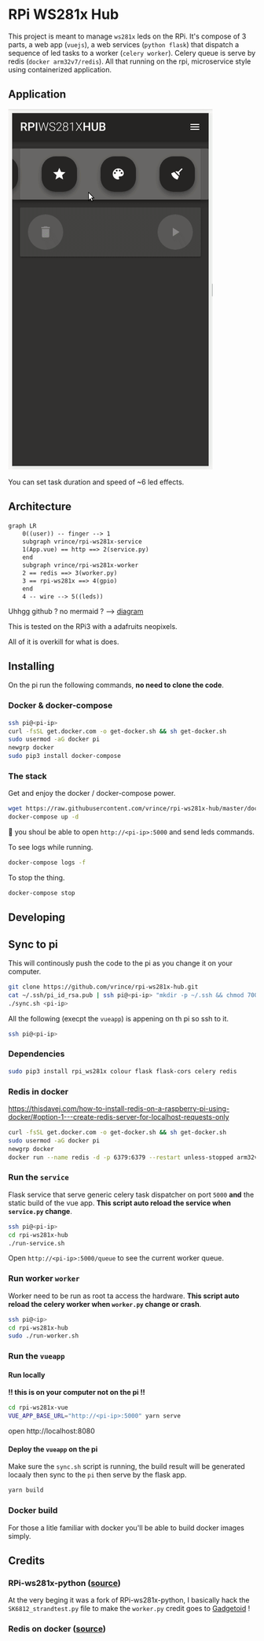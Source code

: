 # RPi WS281x Hub

This project is meant to manage `ws281x` leds on the RPi. It's compose of 3 parts, a web app (`vuejs`), a web services (`python flask`) that dispatch a sequence of led tasks to a worker (`celery worker`). Celery queue is serve by redis (`docker arm32v7/redis`). All that running on the rpi, microservice style using containerized application. 

## Application

![](media/rpi-ws281x-vue.gif)

You can set task duration and speed of ~6 led effects.

## Architecture

```mermaid
graph LR
    0((user)) -- finger --> 1
    subgraph vrince/rpi-ws281x-service
    1(App.vue) == http ==> 2(service.py)
    end
    subgraph vrince/rpi-ws281x-worker
    2 == redis ==> 3(worker.py)
    3 == rpi-ws281x ==> 4(gpio)
    end
    4 -- wire --> 5((leds))
```

Uhhgg github ? no mermaid ? --> [diagram](https://mermaidjs.github.io/mermaid-live-editor/#/view/eyJjb2RlIjoiZ3JhcGggTFJcbiAgICAwKCh1c2VyKSkgLS0gZmluZ2VyIC0tPiAxXG4gICAgc3ViZ3JhcGggdnJpbmNlL3JwaS13czI4MXgtc2VydmljZVxuICAgIDEoQXBwLnZ1ZSkgPT0gaHR0cCA9PT4gMihzZXJ2aWNlLnB5KVxuICAgIGVuZFxuICAgIHN1YmdyYXBoIHZyaW5jZS9ycGktd3MyODF4LXdvcmtlclxuICAgIDIgPT0gcmVkaXMgPT0-IDMod29ya2VyLnB5KVxuICAgIDMgPT0gcnBpLXdzMjgxeCA9PT4gNChncGlvKVxuICAgIGVuZFxuICAgIDQgLS0gd2lyZSAtLT4gNSgobGVkcykpXG4iLCJtZXJtYWlkIjp7InRoZW1lIjoiZGVmYXVsdCJ9fQ)

This is tested on the RPi3 with a adafruits neopixels.

All of it is overkill for what is does.

## Installing

On the pi run the following commands, **no need to clone the code**.

### Docker & docker-compose

```bash
ssh pi@<pi-ip>
curl -fsSL get.docker.com -o get-docker.sh && sh get-docker.sh
sudo usermod -aG docker pi
newgrp docker
sudo pip3 install docker-compose
```

### The stack

Get and enjoy the docker / docker-compose power.

```bash
wget https://raw.githubusercontent.com/vrince/rpi-ws281x-hub/master/docker-compose.yml
docker-compose up -d
```

:tada: you shoul be able to open `http://<pi-ip>:5000` and send leds commands.

To see logs while running.

```bash
docker-compose logs -f
```

To stop the thing.

```bash
docker-compose stop
```

## Developing

## Sync to pi

This will continously push the code to the pi as you change it on your computer.

```bash
git clone https://github.com/vrince/rpi-ws281x-hub.git
cat ~/.ssh/pi_id_rsa.pub | ssh pi@<pi-ip> "mkdir -p ~/.ssh && chmod 700 ~/.ssh && cat >>  ~/.ssh/authorized_keys"
./sync.sh <pi-ip>
```

All the following (execpt the `vueapp`) is appening on th pi so ssh to it.

```bash
ssh pi@<pi-ip>
```

### Dependencies

```bash
sudo pip3 install rpi_ws281x colour flask flask-cors celery redis
```

### Redis in docker

https://thisdavej.com/how-to-install-redis-on-a-raspberry-pi-using-docker/#option-1---create-redis-server-for-localhost-requests-only

```bash
curl -fsSL get.docker.com -o get-docker.sh && sh get-docker.sh
sudo usermod -aG docker pi
newgrp docker
docker run --name redis -d -p 6379:6379 --restart unless-stopped arm32v7/redis --appendonly yes --maxmemory 512mb --tcp-backlog 128
```

### Run the `service`

Flask service that serve generic celery task dispatcher on port `5000` **and** the static build of the vue app. **This script auto reload the service when `service.py` change**.

```bash
ssh pi@<pi-ip>
cd rpi-ws281x-hub
./run-service.sh
```

Open `http://<pi-ip>:5000/queue` to see the current worker queue.

### Run worker `worker`

Worker need to be run as root ta access the hardware. **This script auto reload the celery worker when `worker.py` change or crash**.

```bash
ssh pi@<ip>
cd rpi-ws281x-hub
sudo ./run-worker.sh
```

### Run the `vueapp`

#### Run locally

**!! this is on your computer not on the pi !!**

```bash
cd rpi-ws281x-vue
VUE_APP_BASE_URL="http://<pi-ip>:5000" yarn serve
```

open http://localhost:8080

#### Deploy the `vueapp` on the pi

Make sure the `sync.sh` script is running, the build result will be generated locaaly then sync to the `pi` then serve by the flask app.

```bash
yarn build
```

### Docker build

For those a litle familiar with docker you'll be able to build docker images simply.

## Credits

### RPi-ws281x-python ([source](https://github.com/rpi-ws281x/rpi-ws281x-python))

At the very beging it was a fork of RPi-ws281x-python, I basically hack the `SK6812_strandtest.py` file to make the `worker.py` credit goes to [Gadgetoid](https://github.com/Gadgetoid) !

### Redis on docker ([source](https://thisdavej.com/how-to-install-redis-on-a-raspberry-pi-using-docker/#option-1---create-redis-server-for-localhost-requests-only))